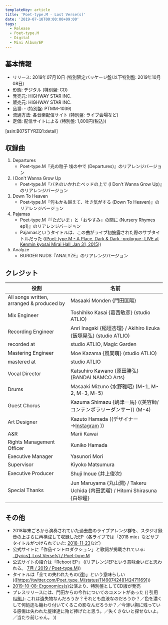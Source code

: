 ```yaml
---
templateKey: article
title: 'Poet-type.M - Lost Verse(s)'
date: '2019-07-10T00:00:00+09:00'
tags:
  - Release
  - Poet-type.M
  - Digital
  - Mini Album/EP
---
```

## 基本情報

* リリース: 2019年07月10日 (特別限定バッケージ盤/以下特別盤: 2019年10月08日)
* 形態: デジタル (特別盤: CD)
* 発売元: HIGHWAY STAR INC.
* 販売元: HIGHWAY STAR INC.
* 品番: - (特別盤: PTMM-1039)
* 流通方法: 各音楽配信サイト (特別盤: ライブ会場など)
* 定価: 配信サイトによる (特別盤: 1,800円(税込))

[asin:B07STYRZQ1:detail]

## 収録曲

1. Departures
   - Poet-type.M『光の粒子 埃の中で (Departures)』のリアレンジバージョン
1. I Don't Wanna Grow Up
   - Poet-type.M『バネのいかれたベッドの上で (I Don't Wanna Grow Up)』のリアレンジバージョン
1. Down To Heaven
   - Poet-type.M『何もかも越えて、吐き気がする (Down To Heaven)』のリアレンジバージョン
1. Pajamas
   - Poet-type.M『「ただいま」と「おやすみ」の間に (Nursery Rhymes ep1)』のリアレンジバージョン
   - Pajamasというタイトルは、この曲がライブ初披露された際のサブタイトルだった (([Poet\-type\.M \- A Place, Dark & Dark \-prologue\- LIVE at Kenmin kyosai Mirai Hall\_Jan 31, 2015](/entry/2015/09/26/000002)))
1. Analyze
   - BURGER NUDS『ANALYZE』のリアレンジバージョン

## クレジット

役割 | 名前
-|-
All songs written, arranged & produced by | Masaaki Monden {門田匡陽}
Mix Engineer | Toshihiko Kasai {葛西敏彦} (studio ATLIO)
Recording Engineer | Anri Inagaki {稲垣杏理} / Akihiro Iizuka {飯塚晃弘} (studio ATLIO)
recorded at | studio ATLIO, Magic Garden
Mastering Engineer | Moe Kazama {風間萌} (studio ATLIO)
mastered at | studio ATLIO
Vocal Director | Katsuhiro Kawano {原田勝弘} (BANDAI NAMCO Arts)
Drums | Masaaki Mizuno {水野雅昭} (M-1, M-2, M-3, M-5)
Guest Chorus | Kazuma Shimazu {嶋津一馬} ((美容師/コンテンポラリーダンサー)) (M-4)
Art Designer | Kazuto Hamada ((デザイナー →[Instagram](https://www.instagram.com/kazutohamada) ))
A&R | Marii Kawai
Rights Management Officer | Kuniko Hamada
Executive Manager | Yasunori Mori
Supervisor | Kiyoko Matsumura
Executive Producer | Shuji Inoue {井上俊次}
Special Thanks | Jun Maruyama {丸山潤} / Takeru Uchida {内田武瑠} / Hitomi Shirasuna {白砂瞳}

## その他

* 2018年末ごろから演奏されていた過去曲のライブアレンジ群を、スタジオ録音の上さらに再構成して収録したEP（各ライブでは「2018 mix」などサブタイトルがつけられていた: [2018\-11\-23](/entry/2018/11/23/170000)など）
* 公式サイトに「作品イントロダクション」と歌詞が掲載されている: [【lyrics】Lost Verse\(s\) / Poet\-type\.M](https://ptm-net.com/report/2019/07/11/4971)
* 公式サイトの紹介は「Reboot EP」 ((リアレンジEPという意味合いだと思われる。 [7月 / 2019 / Poet\-type\.M](https://ptm-net.com/schedule/date/2019/07#sc-link4980)))
* タイトルは「全ての失われたもの(達)」という意味らしい (([https://twitter.com/Poet_type_M/status/1149074248142471169]))
* [2019-10-08: Ergonomics(s)](/entry/2019/10/08/000000)公演より、特別盤としてCD版が発売
* プレスリリースには、門田からの今作についてのコメントがあった (( 引用([URL](https://skream.jp/news/2019/07/poet-typem_lost_verses_oneman.php)\): これは遺失物なんだろうか？それとも⾎液なのだろうか？／⾊を濃くして何処迄も纏わり付いてくるこの影なんだろうか？／今薄い胸に残っている感傷は失われた旋律達に殆ど捧げたと思う。／失くさないと探せないよ。／当たり前じゃん。 ))
